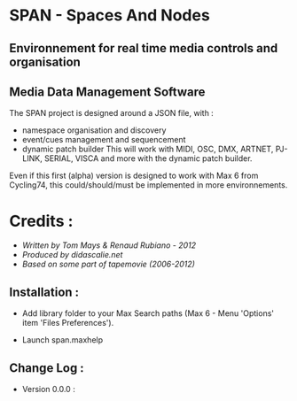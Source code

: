 # SPAN - Spaces And Nodes
## Environnement for real time media controls and organisation
## Media Data Management Software 

The SPAN project is designed around a JSON file, with :    
*    namespace organisation and discovery
*    event/cues management and sequencement
*    dynamic patch builder
This will work with MIDI, OSC, DMX, ARTNET, PJ-LINK, SERIAL, VISCA and more with the dynamic patch builder.

Even if this first (alpha) version is designed to work with Max 6 from Cycling74, this could/should/must be implemented in more environnements.
# Credits : 
* *Written by Tom Mays & Renaud Rubiano - 2012*
* *Produced by didascalie.net*
* *Based on some part of tapemovie (2006-2012)*

## Installation : 
* Add library folder to your Max Search paths (Max 6 - Menu 'Options' item 'Files Preferences').

* Launch span.maxhelp

## Change Log : 

* Version 0.0.0 : 
